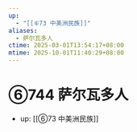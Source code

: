 ```yaml
---
up:
  - "[[⑥73 中美洲民族]]"
aliases:
  - 萨尔瓦多人
ctime: 2025-03-01T13:54:17+08:00
mtime: 2025-10-01T11:40:29+08:00
---
```


# ⑥744 萨尔瓦多人

- up: [[⑥73 中美洲民族]]
